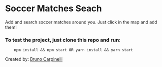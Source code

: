 # Soccer Matches Seach

Add and search soccer matches around you. Just click in the map and add them!

### To test the project, just clone this repo and run:

```
    npm install && npm start OR yarn install && yarn start
```

Created by: [Bruno Carpinelli](https://github.com/brunogcpinheiro)